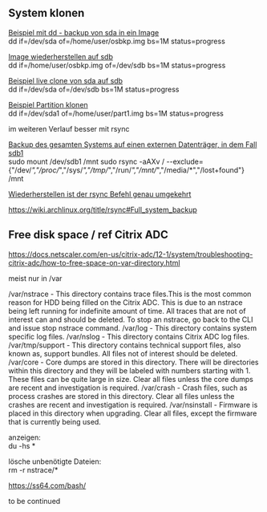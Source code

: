 ## System klonen

<ins>Beispiel mit dd - backup von sda in ein Image</ins>  
dd if=/dev/sda of=/home/user/osbkp.img bs=1M status=progress

<ins>Image wiederherstellen auf sdb</ins>  
dd if=/home/user/osbkp.img of=/dev/sdb bs=1M status=progress

<ins>Beispiel live clone von sda auf sdb</ins>  
dd if=/dev/sda of=/dev/sdb bs=1M status=progress

<ins>Beispiel Partition klonen</ins>  
dd if=/dev/sda1 of=/home/user/part1.img bs=1M status=progress

im weiteren Verlauf besser mit rsync

<ins>Backup des gesamten Systems auf einen externen Datenträger, in dem Fall sdb1</ins>  
sudo mount /dev/sdb1 /mnt
sudo rsync -aAXv / --exclude={"/dev/*","/proc/*","/sys/*","/tmp/*","/run/*","/mnt/*","/media/*","/lost+found"} /mnt


<ins>Wiederherstellen ist der rsync Befehl genau umgekehrt</ins>  

https://wiki.archlinux.org/title/rsync#Full_system_backup



## Free disk space / ref Citrix ADC  
https://docs.netscaler.com/en-us/citrix-adc/12-1/system/troubleshooting-citrix-adc/how-to-free-space-on-var-directory.html

meist nur in /var  

/var/nstrace - This directory contains trace files.This is the most common reason for HDD being filled on the Citrix ADC. This is due to an nstrace being left running for indefinite amount of time. All traces that are not of interest can and should be deleted. To stop an nstrace, go back to the CLI and issue stop nstrace command.
/var/log - This directory contains system specific log files.
/var/nslog - This directory contains Citrix ADC log files.
/var/tmp/support - This directory contains technical support files, also known as, support bundles. All files not of interest should be deleted.
/var/core - Core dumps are stored in this directory. There will be directories within this directory and they will be labeled with numbers starting with 1. These files can be quite large in size. Clear all files unless the core dumps are recent and investigation is required.
/var/crash - Crash files, such as process crashes are stored in this directory. Clear all files unless the crashes are recent and investigation is required.
/var/nsinstall -  Firmware is placed in this directory when upgrading. Clear all files, except the firmware that is currently being used.

anzeigen:  
du -hs *  

lösche unbenötigte Dateien:  
rm -r nstrace/*  


https://ss64.com/bash/


to be continued

